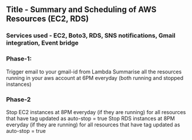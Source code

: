 ## Title - Summary and Scheduling of AWS Resources (EC2, RDS)
### Services used - EC2, Boto3, RDS, SNS notifications, Gmail integration, Event bridge

### Phase-1: 
Trigger email to your gmail-id from Lambda 
Summarise all the resources running in your aws account at 6PM everyday (both running and stopped instances)
### Phase-2
Stop EC2 instances at 8PM everyday (if they are running) for all resources that have tag updated as auto-stop = true
Stop RDS instances at 8PM everyday (if they are running) for all resources that have tag updated as auto-stop = true
